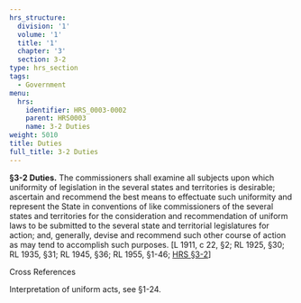 ```yaml
---
hrs_structure:
  division: '1'
  volume: '1'
  title: '1'
  chapter: '3'
  section: 3-2
type: hrs_section
tags:
  - Government
menu:
  hrs:
    identifier: HRS_0003-0002
    parent: HRS0003
    name: 3-2 Duties
weight: 5010
title: Duties
full_title: 3-2 Duties
---
```

**§3-2 Duties.** The commissioners shall examine all subjects upon which uniformity of legislation in the several states and territories is desirable; ascertain and recommend the best means to effectuate such uniformity and represent the State in conventions of like commissioners of the several states and territories for the consideration and recommendation of uniform laws to be submitted to the several state and territorial legislatures for action; and, generally, devise and recommend such other course of action as may tend to accomplish such purposes. [L 1911, c 22, §2; RL 1925, §30; RL 1935, §31; RL 1945, §36; RL 1955, §1-46; [HRS §3-2](/title-1/chapter-3/section-3-2/)]

Cross References

Interpretation of uniform acts, see §1-24.